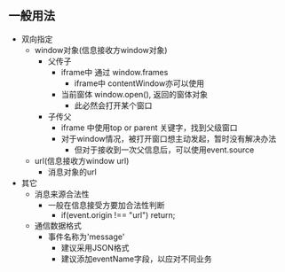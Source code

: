 ## 一般用法 ##
+ 双向指定
    + window对象(信息接收方window对象)
        + 父传子
            + iframe中 通过 window.frames
                + iframe中 contentWindow亦可以使用
            + 当前窗体 window.open(), 返回的窗体对象
                + 此必然会打开某个窗口
        + 子传父
            + iframe 中使用top or parent 关键字，找到父级窗口
            + 对于window情况，被打开窗口想主动发起，暂时没有解决办法
                + 但对于接收到一次父信息后，可以使用event.source
    + url(信息接收方window url)
        + 消息对象的url
+ 其它
    + 消息来源合法性
        + 一般在信息接受方要加合法性判断
            + if(event.origin !== "url") return;
    + 通信数据格式
        + 事件名称为'message'
            + 建议采用JSON格式
            + 建议添加eventName字段，以应对不同业务
